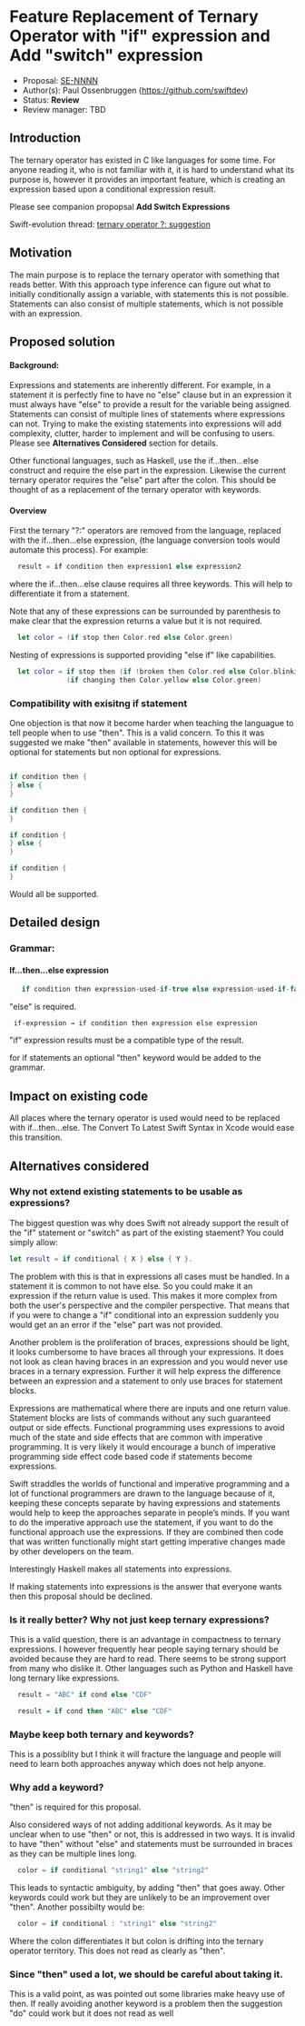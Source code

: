 # Feature Replacement of Ternary Operator with "if" expression and Add "switch" expression 

* Proposal: [SE-NNNN](https://github.com/apple/swift-evolution/blob/master/proposals/NNNN-name.md)
* Author(s): Paul Ossenbruggen (https://github.com/swiftdev)
* Status: **Review**
* Review manager: TBD

## Introduction

The ternary operator has existed in C like languages for some time. For anyone reading it, who is not familiar with it, it is hard to understand what its purpose is, however it provides an important feature, which is creating an expression based upon a conditional expression result. 

Please see companion propopsal **Add Switch Expressions**

Swift-evolution thread: [ternary operator ?: suggestion ](https://lists.swift.org/pipermail/swift-evolution/Week-of-Mon-20151207/000810.html)

## Motivation

The main purpose is to replace the ternary operator with something that reads better. With this approach type inference can figure out what to initially conditionally assign a variable, with statements this is not possible. Statements can also consist of multiple statements, which is not possible with an expression. 

## Proposed solution

#### Background:

Expressions and statements are inherently different. For example, in a statement it is perfectly fine to have no "else" clause but in an expression it must always have "else" to provide a result for the variable being assigned. Statements can consist of multiple lines of statements where expressions can not. Trying to make the existing statements into expressions will add complexity, clutter, harder to implement and will be confusing to users. Please see **Alternatives Considered** section for details. 

Other functional languages, such as Haskell, use the if...then...else construct and require the else part in the expression. Likewise the current ternary operator requires the "else" part after the colon. This should be thought of as a replacement of the ternary operator with keywords. 

#### Overview 

First the ternary "?:" operators are removed from the language, replaced with the if...then...else expression, (the language conversion tools would automate this process). For example:

``` swift
  result = if condition then expression1 else expression2 
```  

where the if...then...else clause requires all three keywords. This will help to differentiate it from a statement. 

Note that any of these expressions can be surrounded by parenthesis to make clear that the expression returns a value but it is not required. 

``` swift
  let color = (if stop then Color.red else Color.green)  
```

Nesting of expressions is supported providing "else if" like capabilities. 

``` swift
  let color = if stop then (if !broken then Color.red else Color.blinkinRed) else 
              (if changing then Color.yellow else Color.green)  
```

### Compatibility with exisitng if statement

One objection is that now it become harder when teaching the languague to tell people when to use "then". This is a valid concern. To this it was suggested we make "then" available in statements, however this will be optional for statements but non optional for expressions. 

``` swift 

if condition then {
} else {
}

if condition then {
} 

if condition {
} else {
}

if condition {
}

```

Would all be supported. 

## Detailed design

### Grammar:

#### If...then...else expression

``` swift
   if condition then expression-used-if-true else expression-used-if-false 
```  

"else" is required.
```
 if-expression → if condition then expression else expression 
```

"if" expression results must be a compatible type of the result. 

for if statements an optional "then" keyword would be added to the grammar. 

## Impact on existing code

All places where the ternary operator is used would need to be replaced with if...then...else. The Convert To Latest Swift Syntax in Xcode would ease this transition. 

## Alternatives considered

### Why not extend existing statements to be usable as expressions?

The biggest question was why does Swift not already support the result of the "if" statement or "switch" as part of the existing staement? You could simply allow:

``` swift
let result = if conditional { X } else { Y }. 
```

The problem with this is that in expressions all cases must be handled. In a statement it is common to not have else. So you could make it an expression if the return value is used. This makes it more complex from both the user's perspective and the compiler perspective. That means that if you were to change a "if" conditional into an expression suddenly you would get an an error if the "else" part was not provided. 

Another problem is the proliferation of braces, expressions should be light, it looks cumbersome to have braces all through your expressions. It does not look as clean having braces in an expression and you would never use braces in a ternary expression. Further it will help express the difference between an expression and a statement to only use braces for statement blocks. 

Expressions are mathematical where there are inputs and one return value. Statement blocks are lists of commands without any such guaranteed output or side effects. Functional programming uses expressions to avoid much of the state and side effects that are common with imperative programming. It is very likely it would encourage a bunch of imperative programming side effect code based code if statements become expressions.

Swift straddles the worlds of functional and imperative programming and a lot of functional programmers are drawn to the language because of it, keeping these concepts separate by having expressions and statements would help to keep the approaches separate in people’s minds. If you want to do the imperative approach use the statement, if you want to do the functional approach use the expressions. If they are combined then code that was written functionally might start getting imperative changes made by other developers on the team. 

Interestingly Haskell makes all statements into expressions. 

If making statements into expressions is the answer that everyone wants then this proposal should be declined. 


### Is it really better? Why not just keep ternary expressions?

This is a valid question, there is an advantage in compactness to ternary expressions. I however frequently hear people saying ternary should be avoided because they are hard to read. There seems to be strong support from many who dislike it. Other languages such as Python and Haskell have long ternary like expressions.

``` python
  result = "ABC" if cond else "CDF" 
```

``` haskell
  result = if cond then "ABC" else "CDF"
```

### Maybe keep both ternary and keywords?

This is a possiblity but I think it will fracture the language and people will need to learn both approaches anyway which does not help anyone. 

### Why add a keyword? 

"then" is required for this proposal. 

Also considered ways of not adding additional keywords. As it may be unclear when to use "then" or not, this is addressed in two ways. It is invalid to have "then" without "else" and  statements must be surrounded in braces as they can be multiple lines long. 

``` swift
  color = if conditional "string1" else "string2"  
```

This leads to syntactic ambiguity, by adding "then" that goes away. Other keywords could work but they are unlikely to be an improvement over "then". Another possibilty would be: 

``` swift
  color = if conditional : "string1" else "string2"  
```

Where the colon differentiates it but colon is drifting into the ternary operator territory. This does not read as clearly as "then". 

### Since "then" used a lot, we should be careful about taking it. 

This is a valid point, as was pointed out some libraries make heavy use of then. If really avoiding another keyword is a problem then the suggestion "do" could work but it does not read as well




